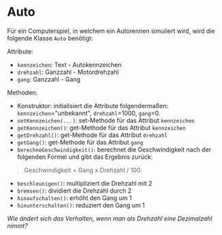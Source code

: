 # Auto #

Für ein Computerspiel, in welchem ein Autorennen simuliert wird, wird die folgende Klasse `Auto` benötigt:

Attribute:
  * `kennzeichen`: Text - Autokennzeichen
  * `drehzahl`: Ganzzahl - Motordrehzahl
  * `gang`: Ganzzahl - Gang


Methoden:
  * Konstruktor: initialisiert die Attribute folgendermaßen: `kennzeichen`="unbekannt", `drehzahl`=1000, `gang`=0.
  * `setKennzeichen(...)`: set-Methode für das Attribut `kennzeichen`
  * `getKennzeichen()`: get-Methode für das Attribut `kennzeichen`
  * `getDrehzahl()`: get-Methode für das Attribut `drehzahl`
  * `getGang()`: get-Methode für das Attribut `gang`
  * `berechneGeschwindigkeit()`: berechnet die Geschwindigkeit nach der folgenden Formel und gibt das Ergebnis zurück:
> Geschwindigkeit = Gang x Drehzahl / 100.

  * `beschleunigen()`: multipliziert die Drehzahl mit 2
  * `bremsen()`: dividiert die Drehzahl durch 2
  * `hinaufschalten()`: erhöht den Gang um 1
  * `hinunterschalten()`: reduziert den Gang um 1

_Wie ändert sich das Verhalten, wenn man als Drehzahl eine Dezimalzahl nimmt?_